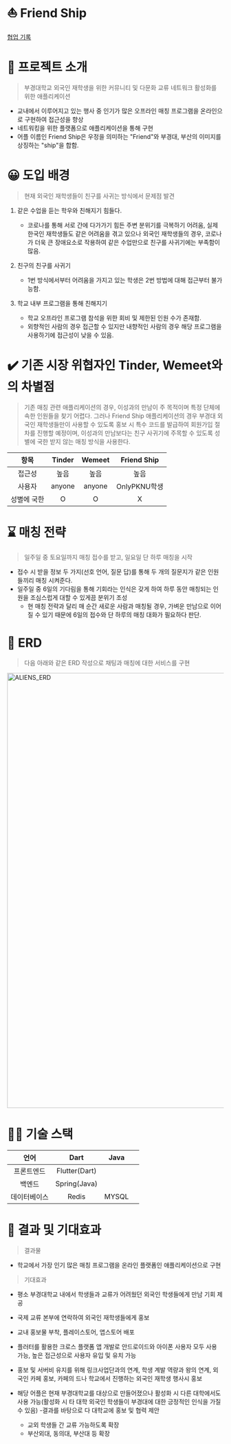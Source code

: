 # ⛵ Friend Ship
[협업 기록](https://hulking-edge-c2d.notion.site/4Alien-s-Team-94abf384bcd84982bdeaebebff6fabf7?pvs=4)

<!-- 로고 -->
<!-- <p align="center">
  <br>
  <img src="./images/common/logo-sample.jpeg">
  <br>
</p>
 -->
 
# 👋 프로젝트 소개
> 부경대학교 외국인 재학생을 위한 커뮤니티 및 다문화 교류 네트워크 활성화를 위한 애플리케이션
- 교내에서 이루어지고 있는 행사 중 인기가 많은 오프라인 매칭 프로그램을 온라인으로 구현하여 접근성을 향상
- 네트워킹을 위한 플랫폼으로 애플리케이션을 통해 구현
- 어플 이름인 Friend Ship은 우정을 의미하는 "Friend"와 부경대, 부산의 이미지를 상징하는 "ship"을 합함.

# 😀 도입 배경
> 현재 외국인 재학생들이 친구를 사귀는 방식에서 문제점 발견


1. 같은 수업을 듣는 학우와 친해지기 힘들다.

   - 코로나를 통해 서로 간에 다가가기 힘든 주변 분위기를 극복하기 어려움, 실제 한국인 재학생들도 같은 어려움을 겪고 있으나 외국인 재학생들의 경우, 코로나가 더욱 큰 장애요소로 작용하여 같은 수업만으로 친구를 사귀기에는 부족함이 많음.
2. 친구의 친구를 사귀기
   - 1번 방식에서부터 어려움을 가지고 있는 학생은 2번 방법에 대해 접근부터 불가능함.
3. 학교 내부 프로그램을 통해 친해지기
   - 학교 오프라인 프로그램 참석을 위한 회비 및 제한된 인원 수가 존재함.
   - 외향적인 사람의 경우 접근할 수 있지만 내향적인 사람의 경우 해당 프로그램을 사용하기에 접근성이 낮을 수 있음.

# ✔️ 기존 시장 위협자인 Tinder, Wemeet와의 차별점
> 기존 매칭 관련 애플리케이션의 경우, 이성과의 만남이 주 목적이며 특정 단체에 속한 인원들을 찾기 어렵다. 
> 그러나 Friend Ship 애플리케이션의 경우 부경대 외국인 재학생들만이 사용할 수 있도록 홍보 시 특수 코드를 발급하여 회원가입 절차를 진행할 예정이며,
> 이성과의 만남보다는 친구 사귀기에 주목할 수 있도록 성별에 국한 받지 않는 매칭 방식을 사용한다.

| 항목 | Tinder |  Wemeet   |  Friend Ship   |
| :--------: | :--------: | :------: | :-----: |
|   접근성    |   높음    | 높음 | 높음 |
|   사용자    |   anyone    | anyone | OnlyPKNU학생 |
|   성별에 국한    |   O    | O | X |

# ⌛ 매칭 전략
> 일주일 중 토요일까지 매칭 접수를 받고, 일요일 단 하루 매칭을 시작
- 접수 시 받을 정보 두 가지(선호 언어, 질문 답)를 통해 두 개의 질문지가 같은 인원들끼리 매칭 시켜준다.
- 일주일 중 6일의 기다림을 통해 기회라는 인식은 갖게 하여 하루 동안 매칭되는 인원을 조심스럽게 대할 수 있게끔 분위기 조성
   - 현 매칭 전략과 달리 매 순간 새로운 사람과 매칭될 경우, 가벼운 만남으로 이어질 수 있기 때문에 6일의 접수와 단 하루의 매칭 대화가 필요하다 판단.

# 📃 ERD
> 다음 아래와 같은 ERD 작성으로 채팅과 매칭에 대한 서비스를 구현

<img width="1013" alt="ALIENS_ERD" src="https://user-images.githubusercontent.com/77786996/215273739-68c1946e-3913-403a-9f82-dbb1b7a5e0d8.png">

# 🧑‍💻 기술 스택
| 언어 | Dart | Java |  |
| :--------: | :--------: | :------: | :------: |
| 프론트엔드 | Flutter(Dart) |     |  |
| 백엔드 | Spring(Java) |  |  |
| 데이터베이스 | Redis | MYSQL |  |

# 🙏 결과 및 기대효과
> 결과물
- 학교에서 가장 인기 많은 매칭 프로그램을 온라인 플랫폼인 애플리케이션으로 구현

> 기대효과
- 평소 부경대학교 내에서 학생들과 교류가 어려웠던 외국인 학생들에게 만남 기회 제공

- 국제 교류 본부에 연락하여 외국인 재학생들에게 홍보
- 교내 홍보물 부착, 플레이스토어, 앱스토어 배포
- 플러터를 활용한 크로스 플랫폼 앱 개발로 안드로이드와 아이폰 사용자 모두 사용 가능, 높은 접근성으로 사용자 유입 및 유치 가능
- 홍보 및 서버비 유지를 위해 링크사업단과의 연계, 학생 계발 역량과 왕의 연계, 외국인 카페 홍보, 카페의 드나 학교에서 진행하는 외국인 재학생 행사시 홍보
- 해당 어플은 현재 부경대학교를 대상으로 만들어졌으나 활성화 시 다른 대학에서도 사용 가능(활성화 시 타 대학 외국인 학생들이 부경대에 대한 긍정적인 인식을 가질 수 있음) -결과를 바탕으로 다 대학교에 홍보 및 협력 제안
  - 교외 학생들 간 교류 가능하도록 확장
  - 부산외대, 동의대, 부산대 등 확장
